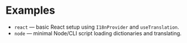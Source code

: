 # Examples

- `react` &mdash; basic React setup using `I18nProvider` and `useTranslation`.
- `node` &mdash; minimal Node/CLI script loading dictionaries and translating.
